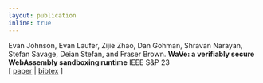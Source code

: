 ```yaml
---
layout: publication
inline: true
---
```


<tr valign="top">
<!-- <td class="bibtexnumber" align="right">
[1]
</td> -->
<td class="bibtexitem">
Evan Johnson, Evan Laufer, Zijie Zhao, Dan Gohman, Shravan Narayan, Stefan Savage, Deian Stefan, and Fraser Brown.
<b>WaVe: a verifiably secure WebAssembly sandboxing runtime</b>
IEEE S&P 23 <br> 
[ 
<a href="https://cseweb.ucsd.edu/~dstefan/pubs/johnson:2023:wave.pdf">paper</a>
 | 
<!-- <a href="https://github.com/PLSysSec/zerocost_root">code</a>
 |  -->
<a href="https://cseweb.ucsd.edu/~dstefan/pubs/johnson:2023:wave.bib">bibtex</a>
]

</td>
</tr>
